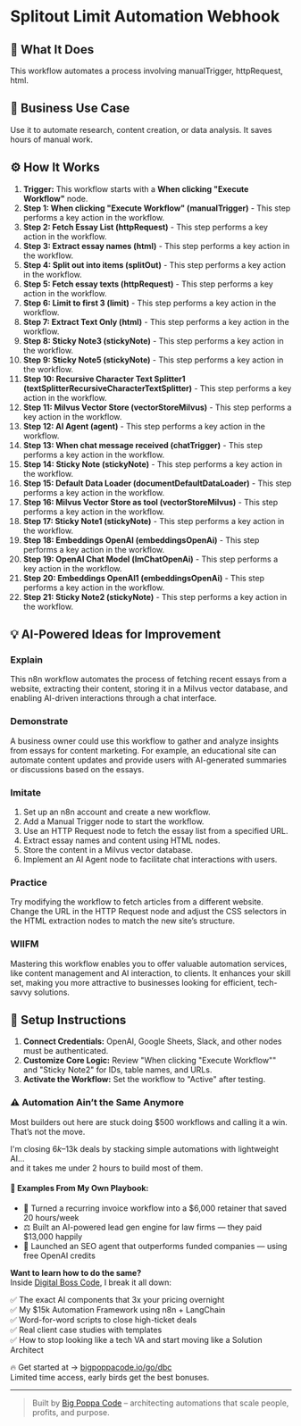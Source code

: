 # Splitout Limit Automation Webhook

## 🚀 What It Does
This workflow automates a process involving manualTrigger, httpRequest, html.

## 💼 Business Use Case
Use it to automate research, content creation, or data analysis. It saves hours of manual work.

## ⚙️ How It Works
1.  **Trigger:** This workflow starts with a **When clicking "Execute Workflow"** node.
2. **Step 1: When clicking "Execute Workflow" (manualTrigger)** - This step performs a key action in the workflow.
3. **Step 2: Fetch Essay List (httpRequest)** - This step performs a key action in the workflow.
4. **Step 3: Extract essay names (html)** - This step performs a key action in the workflow.
5. **Step 4: Split out into items (splitOut)** - This step performs a key action in the workflow.
6. **Step 5: Fetch essay texts (httpRequest)** - This step performs a key action in the workflow.
7. **Step 6: Limit to first 3 (limit)** - This step performs a key action in the workflow.
8. **Step 7: Extract Text Only (html)** - This step performs a key action in the workflow.
9. **Step 8: Sticky Note3 (stickyNote)** - This step performs a key action in the workflow.
10. **Step 9: Sticky Note5 (stickyNote)** - This step performs a key action in the workflow.
11. **Step 10: Recursive Character Text Splitter1 (textSplitterRecursiveCharacterTextSplitter)** - This step performs a key action in the workflow.
12. **Step 11: Milvus Vector Store (vectorStoreMilvus)** - This step performs a key action in the workflow.
13. **Step 12: AI Agent (agent)** - This step performs a key action in the workflow.
14. **Step 13: When chat message received (chatTrigger)** - This step performs a key action in the workflow.
15. **Step 14: Sticky Note (stickyNote)** - This step performs a key action in the workflow.
16. **Step 15: Default Data Loader (documentDefaultDataLoader)** - This step performs a key action in the workflow.
17. **Step 16: Milvus Vector Store as tool (vectorStoreMilvus)** - This step performs a key action in the workflow.
18. **Step 17: Sticky Note1 (stickyNote)** - This step performs a key action in the workflow.
19. **Step 18: Embeddings OpenAI (embeddingsOpenAi)** - This step performs a key action in the workflow.
20. **Step 19: OpenAI Chat Model (lmChatOpenAi)** - This step performs a key action in the workflow.
21. **Step 20: Embeddings OpenAI1 (embeddingsOpenAi)** - This step performs a key action in the workflow.
22. **Step 21: Sticky Note2 (stickyNote)** - This step performs a key action in the workflow.

## 💡 AI-Powered Ideas for Improvement
### Explain
This n8n workflow automates the process of fetching recent essays from a website, extracting their content, storing it in a Milvus vector database, and enabling AI-driven interactions through a chat interface.

### Demonstrate
A business owner could use this workflow to gather and analyze insights from essays for content marketing. For example, an educational site can automate content updates and provide users with AI-generated summaries or discussions based on the essays.

### Imitate
1. Set up an n8n account and create a new workflow.
2. Add a Manual Trigger node to start the workflow.
3. Use an HTTP Request node to fetch the essay list from a specified URL.
4. Extract essay names and content using HTML nodes.
5. Store the content in a Milvus vector database.
6. Implement an AI Agent node to facilitate chat interactions with users.

### Practice
Try modifying the workflow to fetch articles from a different website. Change the URL in the HTTP Request node and adjust the CSS selectors in the HTML extraction nodes to match the new site’s structure.

### WIIFM
Mastering this workflow enables you to offer valuable automation services, like content management and AI interaction, to clients. It enhances your skill set, making you more attractive to businesses looking for efficient, tech-savvy solutions.

## 🔧 Setup Instructions
1. **Connect Credentials:** OpenAI, Google Sheets, Slack, and other nodes must be authenticated.
2. **Customize Core Logic:** Review "When clicking "Execute Workflow"" and "Sticky Note2" for IDs, table names, and URLs.
3. **Activate the Workflow:** Set the workflow to "Active" after testing.

### ⚠️ Automation Ain’t the Same Anymore

Most builders out here are stuck doing $500 workflows and calling it a win.  
That’s not the move.  

I'm closing $6k–$13k deals by stacking simple automations with lightweight AI...  
and it takes me under 2 hours to build most of them.

#### 🧠 Examples From My Own Playbook:
- 🔁 Turned a recurring invoice workflow into a $6,000 retainer that saved 20 hours/week  
- ⚖️ Built an AI-powered lead gen engine for law firms — they paid $13,000 happily  
- 🚀 Launched an SEO agent that outperforms funded companies — using free OpenAI credits  

**Want to learn how to do the same?**  
Inside [Digital Boss Code](https://bigpoppacode.io/go/dbc), I break it all down:

✅ The exact AI components that 3x your pricing overnight  
✅ My $15k Automation Framework using n8n + LangChain  
✅ Word-for-word scripts to close high-ticket deals  
✅ Real client case studies with templates  
✅ How to stop looking like a tech VA and start moving like a Solution Architect  

🔥 Get started at → [bigpoppacode.io/go/dbc](https://bigpoppacode.io/go/dbc)  
Limited time access, early birds get the best bonuses.

---
> Built by [Big Poppa Code](https://bigpoppacode.io) – architecting automations that scale people, profits, and purpose.
